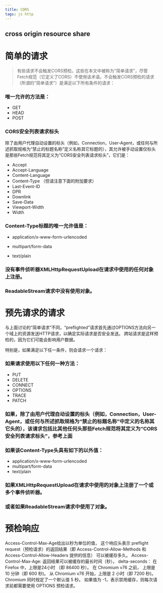 ```yaml
---
title: CORS
tags: js http
---
```

## cross origin resource share
# 简单的请求
> 有些请求不会触发CORS预检。这些在本文中被称为“简单请求”，尽管Fetch规范（它定义了CORS）不使用该术语。不会触发CORS预检的请求（所谓的“简单请求”）是满足以下所有条件的请求：
### 唯一允许的方法是：
- GET
- HEAD
- POST
### CORS安全列表请求标头
除了由用户代理自动设置的标头（例如，Connection，User-Agent，或任何与所述抓取规格为“禁止的标题名称”定义名称其它标题的），其允许被手动设置仅标头是那些Fetch规范将其定义为“CORS安全列表请求标头”，它们是：
- Accept
- Accept-Language
- Content-Language
- Content-Type （但请注意下面的附加要求）
- Last-Event-ID
- DPR
- Downlink
- Save-Data
- Viewport-Width
- Width
### Content-Type标题的唯一允许值是：

- application/x-www-form-urlencoded

- multipart/form-data

- text/plain

### 没有事件侦听器XMLHttpRequestUpload在请求中使用的任何对象上注册。

### ReadableStream请求中没有使用对象。

# 预先请求的请求
与上面讨论的“简单请求”不同，“preflighted”请求首先通过OPTIONS方法向另一个域上的资源发送HTTP请求，以确定实际请求是否安全发送。
跨站请求是这样预检的，因为它们可能会影响用户数据。

特别是，如果满足以下任一条件，则会请求一个请求：
### 如果请求使用以下任何一种方法：

- PUT
- DELETE
- CONNECT
- OPTIONS
- TRACE
- PATCH

### 如果，除了由用户代理自动设置的标头（例如，Connection，User-Agent，或任何与所述抓取规格为“禁止的标题名称”中定义的名称其它头的），该请求包括比其他任何头那些Fetch规范将其定义为“CORS安全列表请求标头”，参考上面


### 如果该Content-Type头具有如下的以外值：

- application/x-www-form-urlencoded
- multipart/form-data
- text/plain

### 如果XMLHttpRequestUpload在请求中使用的对象上注册了一个或多个事件侦听器。

### 或者如果ReadableStream请求中使用了对象。

# 预检响应
> 
Access-Control-Max-Age给出以秒为单位的值，
这个响应头表示 preflight request（预检请求）的返回结果（即 Access-Control-Allow-Methods 和Access-Control-Allow-Headers 提供的信息） 可以被缓存多久。
Access-Control-Max-Age: <delta-seconds>
返回结果可以被缓存的最长时间（秒）。
delta-seconds：
在 Firefox 中，上限是24小时 （即 86400 秒）。
在 Chromium v76 之前， 上限是 10 分钟（即 600 秒)。
从 Chromium v76 开始，上限是 2 小时（即 7200 秒)。
Chromium 同时规定了一个默认值 5 秒。
如果值为 -1，表示禁用缓存，则每次请求前都需要使用 OPTIONS 预检请求。